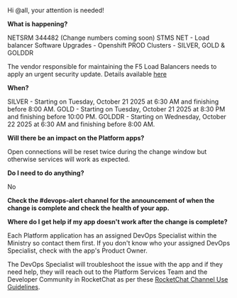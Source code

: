Hi @all, your attention is needed! 

**What is happening?**

NETSRM 344482 (Change numbers coming soon) STMS NET - Load balancer Software Upgrades - Openshift PROD Clusters - SILVER, GOLD & GOLDDR

The vendor responsible for maintaining the F5 Load Balancers needs to apply an urgent security update. Details available [here](https://my.f5.com/manage/s/article/K000154696)

**When?**

SILVER - Starting on Tuesday, October 21 2025 at 6:30 AM and finishing before 8:00 AM.
GOLD - Starting on Tuesday, October 21 2025 at 8:30 PM and finishing before 10:00 PM.
GOLDDR - Starting on Wednesday, October 22 2025 at 6:30 AM and finishing before 8:00 AM.

**Will there be an impact on the Platform apps?**

Open connections will be reset twice during the change window but otherwise services will work as expected.

**Do I need to do anything?**

No

**Check the #devops-alert channel for the announcement of when the change is complete and check the health of your app.**

**Where do I get help if my app doesn't work after the change is complete?**

Each Platform application has an assigned DevOps Specialist within the Ministry so contact them first. If you don't know who your assigned DevOps Specialist, check with the app's Product Owner.

The DevOps Specialist will troubleshoot the issue with the app and if they need help, they will reach out to the Platform Services Team and the Developer Community in RocketChat as per these [RocketChat Channel Use Guidelines](https://developer.gov.bc.ca/docs/default/component/bc-developer-guide/rocketchat/rocketchat-channel-descriptions/).
